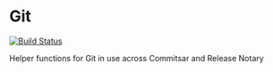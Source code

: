 # Git

[![Build Status](https://cloud.drone.io/api/badges/commitsar-app/git/status.svg)](https://cloud.drone.io/commitsar-app/git)

Helper functions for Git in use across Commitsar and Release Notary